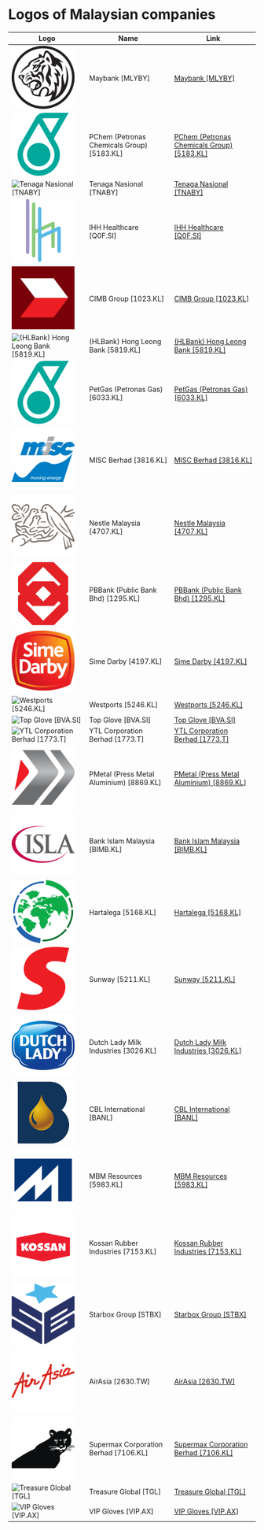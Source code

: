 # Logos of Malaysian companies

| Logo | Name  | Link |
| ---- | ----  | ---- |
| ![Maybank [MLYBY]](/img/128/MLYBY-58fa4af5.png) | Maybank [MLYBY] | [Maybank [MLYBY]](maybank/logo/ ) |
| ![PChem (Petronas Chemicals Group) [5183.KL]](/img/128/5183.KL-02b6b326.png) | PChem (Petronas Chemicals Group) [5183.KL] | [PChem (Petronas Chemicals Group) [5183.KL]](pchem-petronas-chemicals-group/logo/ ) |
| ![Tenaga Nasional [TNABY]](/img/128/TNABY-4772ba31.png) | Tenaga Nasional [TNABY] | [Tenaga Nasional [TNABY]](tenaga-nasional/logo/ ) |
| ![IHH Healthcare [Q0F.SI]](/img/128/Q0F.SI-523128ca.png) | IHH Healthcare [Q0F.SI] | [IHH Healthcare [Q0F.SI]](ihh-healthcare/logo/ ) |
| ![CIMB Group [1023.KL]](/img/128/1023.KL-03013c27.png) | CIMB Group [1023.KL] | [CIMB Group [1023.KL]](cimb/logo/ ) |
| ![(HLBank) Hong Leong Bank [5819.KL]](/img/128/5819.KL-7fc4907c.png) | (HLBank) Hong Leong Bank [5819.KL] | [(HLBank) Hong Leong Bank [5819.KL]](hlbank-hong-leong-bank/logo/ ) |
| ![PetGas (Petronas Gas) [6033.KL]](/img/128/6033.KL-53f05a31.png) | PetGas (Petronas Gas) [6033.KL] | [PetGas (Petronas Gas) [6033.KL]](petgas-petronas-gas/logo/ ) |
| ![MISC Berhad [3816.KL]](/img/128/3816.KL-191da6b3.png) | MISC Berhad [3816.KL] | [MISC Berhad [3816.KL]](misc-berhad/logo/ ) |
| ![Nestle Malaysia [4707.KL]](/img/128/4707.KL-0561c259.png) | Nestle Malaysia [4707.KL] | [Nestle Malaysia [4707.KL]](nestle-malaysia/logo/ ) |
| ![PBBank (Public Bank Bhd) [1295.KL]](/img/128/1295.KL-667e0467.png) | PBBank (Public Bank Bhd) [1295.KL] | [PBBank (Public Bank Bhd) [1295.KL]](pbbank-public-bank/logo/ ) |
| ![Sime Darby [4197.KL]](/img/128/4197.KL-2e73fdff.png) | Sime Darby [4197.KL] | [Sime Darby [4197.KL]](sime-darby/logo/ ) |
| ![Westports [5246.KL]](/img/128/5246.KL-144c739c.png) | Westports [5246.KL] | [Westports [5246.KL]](westports/logo/ ) |
| ![Top Glove [BVA.SI]](/img/128/BVA.SI-877f0c36.png) | Top Glove [BVA.SI] | [Top Glove [BVA.SI]](top-glove/logo/ ) |
| ![YTL Corporation Berhad [1773.T]](/img/128/1773.T-08308b7a.png) | YTL Corporation Berhad [1773.T] | [YTL Corporation Berhad [1773.T]](ytl-corp/logo/ ) |
| ![PMetal (Press Metal Aluminium) [8869.KL]](/img/128/8869.KL-7af02ed7.png) | PMetal (Press Metal Aluminium) [8869.KL] | [PMetal (Press Metal Aluminium) [8869.KL]](pmetal-press-metal-aluminium/logo/ ) |
| ![Bank Islam Malaysia [BIMB.KL]](/img/128/BIMB.KL-92c73b27.png) | Bank Islam Malaysia [BIMB.KL] | [Bank Islam Malaysia [BIMB.KL]](bimb/logo/ ) |
| ![Hartalega [5168.KL]](/img/128/5168.KL-e3106505.png) | Hartalega [5168.KL] | [Hartalega [5168.KL]](hartalega/logo/ ) |
| ![Sunway [5211.KL]](/img/128/5211.KL-e824f059.png) | Sunway [5211.KL] | [Sunway [5211.KL]](sunway/logo/ ) |
| ![Dutch Lady Milk Industries [3026.KL]](/img/128/3026.KL-82175b3a.png) | Dutch Lady Milk Industries [3026.KL] | [Dutch Lady Milk Industries [3026.KL]](dutch-lady-milk-industries/logo/ ) |
| ![CBL International [BANL]](/img/128/BANL-71def33d.png) | CBL International [BANL] | [CBL International [BANL]](cbl-international/logo/ ) |
| ![MBM Resources [5983.KL]](/img/128/5983.KL-484c6e7f.png) | MBM Resources [5983.KL] | [MBM Resources [5983.KL]](mbm-resources/logo/ ) |
| ![Kossan Rubber Industries [7153.KL]](/img/128/7153.KL-d2ed16a0.png) | Kossan Rubber Industries [7153.KL] | [Kossan Rubber Industries [7153.KL]](kossan-rubber-industries/logo/ ) |
| ![Starbox Group [STBX]](/img/128/STBX-4aeeb7bb.png) | Starbox Group [STBX] | [Starbox Group [STBX]](starbox-group/logo/ ) |
| ![AirAsia [2630.TW]](/img/128/2630.TW-ebeb762a.png) | AirAsia [2630.TW] | [AirAsia [2630.TW]](airasia/logo/ ) |
| ![Supermax Corporation Berhad [7106.KL]](/img/128/7106.KL-f0664ff3.png) | Supermax Corporation Berhad [7106.KL] | [Supermax Corporation Berhad [7106.KL]](superma-corp/logo/ ) |
| ![Treasure Global [TGL]](/img/128/TGL-09e1f688.png) | Treasure Global [TGL] | [Treasure Global [TGL]](treasure-global/logo/ ) |
| ![VIP Gloves [VIP.AX]](/img/128/VIP.AX-bb2046eb.png) | VIP Gloves [VIP.AX] | [VIP Gloves [VIP.AX]](vip-gloves/logo/ ) |

